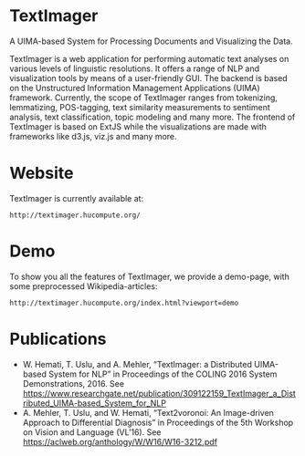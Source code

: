 # TextImager
A UIMA-based System for Processing Documents and Visualizing the Data.

TextImager is a web application for performing automatic text analyses on various levels of linguistic resolutions. It offers a range of NLP and visualization tools by means of a user-friendly GUI. The backend is based on the Unstructured Information Management Applications (UIMA) framework. Currently, the scope of TextImager ranges from tokenizing, lemmatizing, POS-tagging, text similarity measurements to sentiment analysis, text classification, topic modeling and many more. 
The frontend of TextImager is based on ExtJS while the visualizations are made with frameworks like d3.js, viz.js and many more. 

# Website
TextImager is currently available at:

	http://textimager.hucompute.org/

# Demo
To show you all the features of TextImager, we provide a demo-page, with some preprocessed Wikipedia-articles:

	http://textimager.hucompute.org/index.html?viewport=demo

# Publications
+ W. Hemati, T. Uslu, and A. Mehler, “TextImager: a Distributed UIMA-based System for NLP” in Proceedings of the COLING 2016 System Demonstrations, 2016. See https://www.researchgate.net/publication/309122159_TextImager_a_Distributed_UIMA-based_System_for_NLP
+  A. Mehler, T. Uslu, and W. Hemati, “Text2voronoi: An Image-driven Approach to Differential Diagnosis” in Proceedings of the 5th Workshop on Vision and Language (VL’16). See https://aclweb.org/anthology/W/W16/W16-3212.pdf
